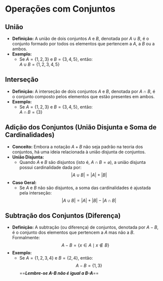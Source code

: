 # Operações com Conjuntos

## União
- **Definição:** A união de dois conjuntos $A$ e $B$, denotada por $A \cup B$, é o conjunto formado por todos os elementos que pertencem a $A$, a $B$ ou a ambos.
- **Exemplo:**  
  - Se $A = \{1, 2, 3\}$ e $B = \{3, 4, 5\}$, então:  
    $A \cup B = \{1, 2, 3, 4, 5\}$

## Interseção
- **Definição:** A interseção de dois conjuntos $A$ e $B$, denotada por $A \cap B$, é o conjunto composto pelos elementos que estão presentes em ambos.
- **Exemplo:**  
  - Se $A = \{1, 2, 3\}$ e $B = \{3, 4, 5\}$, então:  
    $A \cap B = \{3\}$

## Adição dos Conjuntos (União Disjunta e Soma de Cardinalidades)
- **Conceito:** Embora a notação $A + B$ não seja padrão na teoria dos conjuntos, há uma ideia relacionada à união disjunta de conjuntos.
- **União Disjunta:**  
  - Quando $A$ e $B$ são disjuntos (isto é, $A \cap B = \varnothing$), a união disjunta possui cardinalidade dada por:  
    $$|A \cup B| = |A| + |B|$$
- **Caso Geral:**  
  - Se $A$ e $B$ não são disjuntos, a soma das cardinalidades é ajustada pela interseção:  
    $$|A \cup B| = |A| + |B| - |A \cap B|$$

## Subtração dos Conjuntos (Diferença)
- **Definição:** A subtração (ou diferença) de conjuntos, denotada por $A - B$, é o conjunto dos elementos que pertencem a $A$ mas não a $B$. Formalmente:  
  $$A - B = \{x \in A \mid x \notin B\}$$
- **Exemplo:**  
  - Se $A = \{1, 2, 3, 4\}$ e $B = \{2, 4\}$, então:  
    $$A - B = \{1, 3\}$$
==***Lembre-se A-B não é igual a B-A***==
